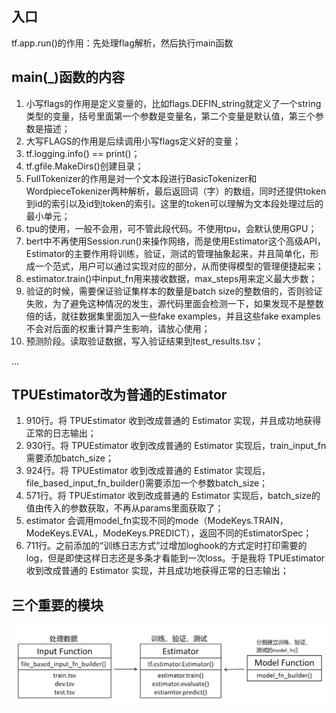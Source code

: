 ## 入口

tf.app.run()的作用：先处理flag解析，然后执行main函数

## main(\_)函数的内容

1. 小写flags的作用是定义变量的，比如flags.DEFIN_string就定义了一个string类型的变量，括号里面第一个参数是变量名，第二个变量是默认值，第三个参数是描述；
2. 大写FLAGS的作用是后续调用小写flags定义好的变量；
3. tf.logging.info() == print()；
4. tf.gfile.MakeDirs()创建目录；
5. FullTokenizer的作用是对一个文本段进行BasicTokenizer和WordpieceTokenizer两种解析，最后返回词（字）的数组，同时还提供token到id的索引以及id到token的索引。这里的token可以理解为文本段处理过后的最小单元；
6. tpu的使用，一般不会用，可不管此段代码。不使用tpu，会默认使用GPU；
7. bert中不再使用Session.run()来操作网络，而是使用Estimator这个高级API，Estimator的主要作用将训练，验证，测试的管理抽象起来，并且简单化，形成一个范式，用户可以通过实现对应的部分，从而使得模型的管理便捷起来；
8. estimator.train()中input_fn用来接收数据，max_steps用来定义最大步数；
9. 验证的时候，需要保证验证集样本的数量是batch size的整数倍的，否则验证失败，为了避免这种情况的发生，源代码里面会检测一下，如果发现不是整数倍的话，就往数据集里面加入一些fake examples，并且这些fake examples不会对后面的权重计算产生影响，请放心使用；
10. 预测阶段。读取验证数据，写入验证结果到test_results.tsv；

...

## TPUEstimator改为普通的Estimator

1. 910行。将 TPUEstimator 收到改成普通的 Estimator 实现，并且成功地获得正常的日志输出；
2. 930行。将 TPUEstimator 收到改成普通的 Estimator 实现后，train_input_fn需要添加batch_size；
3. 924行。将 TPUEstimator 收到改成普通的 Estimator 实现后，file_based_input_fn_builder()需要添加一个参数batch_size；
4. 571行。将 TPUEstimator 收到改成普通的 Estimator 实现后，batch_size的值由传入的参数获取，不再从params里面获取了；
5. estimator 会调用model_fn实现不同的mode（ModeKeys.TRAIN，ModeKeys.EVAL，ModeKeys.PREDICT），返回不同的EstimatorSpec；
6. 711行。之前添加的“训练日志方式”过增加loghook的方式定时打印需要的log，但是即使这样日志还是多条才看能到一次loss。于是我将 TPUEstimator 收到改成普通的 Estimator 实现，并且成功地获得正常的日志输出；

## 三个重要的模块

![image](https://github.com/CamWu-cyber/Sogou/blob/main/bert/images/key%20parts.png)
